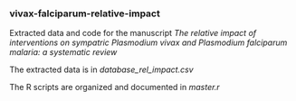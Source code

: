 
### vivax-falciparum-relative-impact

Extracted data and code for the manuscript <i>The relative impact of interventions on sympatric Plasmodium vivax and Plasmodium falciparum malaria: a systematic review</i>


The extracted data is in <i>database_rel_impact.csv</i>

The R scripts are organized and documented in <i>master.r</i>





